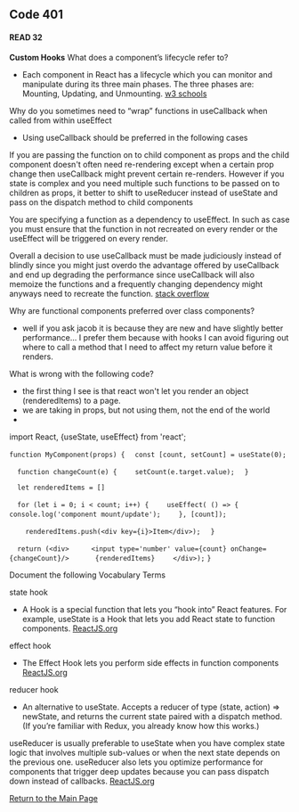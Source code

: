 ## Code 401
#### READ 32

**Custom Hooks**
What does a component’s lifecycle refer to?
- Each component in React has a lifecycle which you can monitor and manipulate during its three main phases. The three phases are: Mounting, Updating, and Unmounting. [w3 schools](https://www.w3schools.com/react/react_lifecycle.asp)

Why do you sometimes need to “wrap” functions in useCallback when called from within useEffect
- Using useCallback should be preferred in the following cases

If you are passing the function on to child component as props and the child component doesn't often need re-rendering except when a certain prop change then useCallback might prevent certain re-renders. However if you state is complex and you need multiple such functions to be passed on to children as props, it better to shift to useReducer instead of useState and pass on the dispatch method to child components

You are specifying a function as a dependency to useEffect. In such as case you must ensure that the function in not recreated on every render or the useEffect will be triggered on every render.

Overall a decision to use useCallback must be made judiciously instead of blindly since you might just overdo the advantage offered by useCallback and end up degrading the performance since useCallback will also memoize the functions and a frequently changing dependency might anyways need to recreate the function. [stack overflow](https://stackoverflow.com/questions/57156582/should-i-wrap-all-functions-that-defined-in-component-in-usecallback)

Why are functional components preferred over class components?
- well if you ask jacob it is because they are new and have slightly better performance... I prefer them because with hooks I can avoid figuring out where to call a method that I need to affect my return value before it renders.

What is wrong with the following code?
- the first thing I see is that react won't let you render an object (renderedItems) to a page.
- we are taking in props, but not using them, not the end of the world
-

import React, {useState, useEffect} from 'react';

`function MyComponent(props) {`
`  const [count, setCount] = useState(0);`

`  function changeCount(e) {`
`    setCount(e.target.value);`
`  }`

`  let renderedItems = []`

`  for (let i = 0; i < count; i++) {`
`    useEffect( () => {`
`      console.log('component mount/update');`
`    }, [count]);`

`    renderedItems.push(<div key={i}>Item</div>);`
`  }`

`  return (<div>`
`     <input type='number' value={count} onChange={changeCount}/>`
`      {renderedItems}`
`    </div>);`
`}`


Document the following Vocabulary Terms

state hook
- A Hook is a special function that lets you “hook into” React features. For example, useState is a Hook that lets you add React state to function components. [ReactJS.org](https://reactjs.org/docs/hooks-state.html)

effect hook
- The Effect Hook lets you perform side effects in function components [ReactJS.org](https://reactjs.org/docs/hooks-reference.html)

reducer hook
- An alternative to useState. Accepts a reducer of type (state, action) => newState, and returns the current state paired with a dispatch method. (If you’re familiar with Redux, you already know how this works.)

useReducer is usually preferable to useState when you have complex state logic that involves multiple sub-values or when the next state depends on the previous one. useReducer also lets you optimize performance for components that trigger deep updates because you can pass dispatch down instead of callbacks. [ReactJS.org](https://reactjs.org/docs/hooks-reference.html)

[Return to the Main Page](README.md)